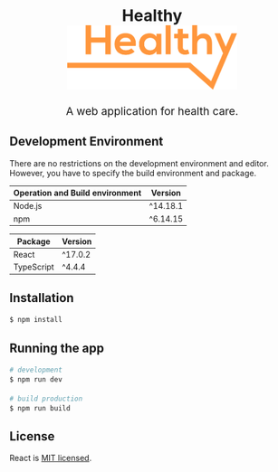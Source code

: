 <h1 align="center">
  Healthy
  <br>
  <img src="public/logo.png" alt="downshift logo" title="downshift logo" width="300">
  <br>
</h1>
<p align="center" style="font-size: 1.2rem;">A web application for health care.
</p>

## Development Environment

There are no restrictions on the development environment and editor. However, you have to specify the build environment and package.

| Operation and Build environment | Version  |
| ------------------------------- | -------- |
| Node.js                         | ^14.18.1 |
| npm                             | ^6.14.15 |

| Package    | Version |
| ---------- | ------- |
| React      | ^17.0.2 |
| TypeScript | ^4.4.4  |

## Installation

```bash
$ npm install
```

## Running the app

```bash
# development
$ npm run dev

# build production
$ npm run build
```

## License

React is [MIT licensed](LICENSE).
